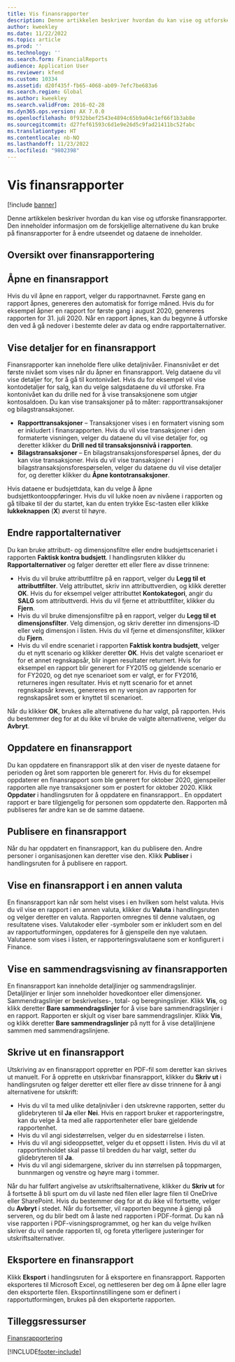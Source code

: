 ```yaml
---
title: Vis finansrapporter
description: Denne artikkelen beskriver hvordan du kan vise og utforske finansrapporter i Microsoft Dynamics 365 Finance. Den inneholder informasjon om de forskjellige alternativene du kan bruke på finansrapporter for å endre utseendet og dataene de inneholder.
author: kweekley
ms.date: 11/22/2022
ms.topic: article
ms.prod: ''
ms.technology: ''
ms.search.form: FinancialReports
audience: Application User
ms.reviewer: kfend
ms.custom: 10334
ms.assetid: d20f435f-fb65-4068-ab09-7efc7be683a6
ms.search.region: Global
ms.author: kweekley
ms.search.validFrom: 2016-02-28
ms.dyn365.ops.version: AX 7.0.0
ms.openlocfilehash: 0f932bbef2543e4894c65b9a04c1ef66f1b3ab8e
ms.sourcegitcommit: d27fef61593c6d1e9e26d5c9fad21411bc52fabc
ms.translationtype: HT
ms.contentlocale: nb-NO
ms.lasthandoff: 11/23/2022
ms.locfileid: "9802398"
---
```

# <a name="view-financial-reports"></a>Vis finansrapporter

[!include [banner](../includes/banner.md)]

Denne artikkelen beskriver hvordan du kan vise og utforske finansrapporter. Den inneholder informasjon om de forskjellige alternativene du kan bruke på finansrapporter for å endre utseendet og dataene de inneholder.

## <a name="financial-reporting-overview"></a>Oversikt over finansrapportering

## <a name="open-a-financial-report"></a>Åpne en finansrapport
Hvis du vil åpne en rapport, velger du rapportnavnet. Første gang en rapport åpnes, genereres den automatisk for forrige måned. Hvis du for eksempel åpner en rapport for første gang i august 2020, genereres rapporten for 31. juli 2020. Når en rapport åpnes, kan du begynne å utforske den ved å gå nedover i bestemte deler av data og endre rapportalternativer.

## <a name="drill-down-on-a-financial-report"></a>Vise detaljer for en finansrapport
Finansrapporter kan inneholde flere ulike detaljnivåer. Finansnivået er det første nivået som vises når du åpner en finansrapport. Velg dataene du vil vise detaljer for, for å gå til kontonivået. Hvis du for eksempel vil vise kontodetaljer for salg, kan du velge salgsdataene du vil utforske. Fra kontonivået kan du drille ned for å vise transaksjonene som utgjør kontosaldoen. Du kan vise transaksjoner på to måter: rapporttransaksjoner og bilagstransaksjoner.

-   **Rapporttransaksjoner** – Transaksjoner vises i en formatert visning som er inkludert i finansrapporten. Hvis du vil vise transaksjoner i den formaterte visningen, velger du dataene du vil vise detaljer for, og deretter klikker du **Drill ned til transaksjonsnivå i rapporten**.
-   **Bilagstransaksjoner** – En bilagstransaksjonsforespørsel åpnes, der du kan vise transaksjoner. Hvis du vil vise transaksjoner i bilagstransaksjonsforespørselen, velger du dataene du vil vise detaljer for, og deretter klikker du **Åpne kontotransaksjoner**.

Hvis dataene er budsjettdata, kan du velge å åpne budsjettkontooppføringer. Hvis du vil lukke noen av nivåene i rapporten og gå tilbake til der du startet, kan du enten trykke Esc-tasten eller klikke **lukkeknappen** (**X**) øverst til høyre.

## <a name="change-report-options"></a>Endre rapportalternativer
Du kan bruke attributt- og dimensjonsfiltre eller endre budsjettscenariet i rapporten **Faktisk kontra budsjett**. I handlingsruten klikker du **Rapportalternativer** og følger deretter ett eller flere av disse trinnene:

-   Hvis du vil bruke attributtfiltre på en rapport, velger du **Legg til et attributtfilter**. Velg attributtet, skriv inn attributtverdien, og klikk deretter **OK**. Hvis du for eksempel velger attributtet **Kontokategori**, angir du **SALG** som attributtverdi. Hvis du vil fjerne et attributtfilter, klikker du **Fjern**.
-   Hvis du vil bruke dimensjonsfiltre på en rapport, velger du **Legg til et dimensjonsfilter**. Velg dimensjon, og skriv deretter inn dimensjons-ID eller velg dimensjon i listen. Hvis du vil fjerne et dimensjonsfilter, klikker du **Fjern**.
-   Hvis du vil endre scenariet i rapporten **Faktisk kontra budsjett**, velger du et nytt scenario og klikker deretter **OK**. Hvis det valgte scenarioet er for et annet regnskapsår, blir ingen resultater returnert. Hvis for eksempel en rapport blir generert for FY2015 og gjeldende scenario er for FY2020, og det nye scenarioet som er valgt, er for FY2016, returneres ingen resultater. Hvis et nytt scenario for et annet regnskapsår kreves, genereres en ny versjon av rapporten for regnskapsåret som er knyttet til scenarioet.

Når du klikker **OK**, brukes alle alternativene du har valgt, på rapporten. Hvis du bestemmer deg for at du ikke vil bruke de valgte alternativene, velger du **Avbryt**.

## <a name="update-a-financial-report"></a>Oppdatere en finansrapport
Du kan oppdatere en finansrapport slik at den viser de nyeste dataene for perioden og året som rapporten ble generert for. Hvis du for eksempel oppdaterer en finansrapport som ble generert for oktober 2020, gjenspeiler rapporten alle nye transaksjoner som er postert for oktober 2020. Klikk **Oppdater** i handlingsruten for å oppdatere en finansrapport.. En oppdatert rapport er bare tilgjengelig for personen som oppdaterte den. Rapporten må publiseres før andre kan se de samme dataene.

## <a name="publish-a-financial-report"></a>Publisere en finansrapport
Når du har oppdatert en finansrapport, kan du publisere den. Andre personer i organisasjonen kan deretter vise den. Klikk **Publiser** i handlingsruten for å publisere en rapport.

## <a name="display-a-financial-report-in-a-different-currency"></a>Vise en finansrapport i en annen valuta
En finansrapport kan når som helst vises i en hvilken som helst valuta. Hvis du vil vise en rapport i en annen valuta, klikker du **Valuta** i handlingsruten og velger deretter en valuta. Rapporten omregnes til denne valutaen, og resultatene vises. Valutakoder eller -symboler som er inkludert som en del av rapportutformingen, oppdateres for å gjenspeile den nye valutaen. Valutaene som vises i listen, er rapporteringsvalutaene som er konfigurert i Finance.

## <a name="display-a-summarized-view-of-the-financial-report"></a>Vise en sammendragsvisning av finansrapporten
En finansrapport kan inneholde detaljlinjer og sammendragslinjer. Detaljlinjer er linjer som inneholder hovedkontoer eller dimensjoner. Sammendragslinjer er beskrivelses-, total- og beregningslinjer. Klikk **Vis**, og klikk deretter **Bare sammendragslinjer** for å vise bare sammendragslinjer i en rapport. Rapporten er skjult og viser bare sammendragslinjer. Klikk **Vis**, og klikk deretter **Bare sammendragslinjer** på nytt for å vise detaljlinjene sammen med sammendragslinjene.

## <a name="print-a-financial-report"></a>Skrive ut en finansrapport
Utskriving av en finansrapport oppretter en PDF-fil som deretter kan skrives ut manuelt. For å opprette en utskrivbar finansrapport, klikker du **Skriv ut** i handlingsruten og følger deretter ett eller flere av disse trinnene for å angi alternativene for utskrift:

-   Hvis du vil ta med ulike detaljnivåer i den utskrevne rapporten, setter du glidebryteren til **Ja** eller **Nei**. Hvis en rapport bruker et rapporteringstre, kan du velge å ta med alle rapportenheter eller bare gjeldende rapportenhet.
-   Hvis du vil angi sidestørrelsen, velger du en sidestørrelse i listen.
-   Hvis du vil angi sideoppsettet, velger du et oppsett i listen. Hvis du vil at rapportinnholdet skal passe til bredden du har valgt, setter du glidebryteren til **Ja**.
-   Hvis du vil angi sidemargene, skriver du inn størrelsen på toppmargen, bunnmargen og venstre og høyre marg i tommer.

Når du har fullført angivelse av utskriftsalternativene, klikker du **Skriv ut** for å fortsette å bli spurt om du vil laste ned filen eller lagre filen til OneDrive eller SharePoint. Hvis du bestemmer deg for at du ikke vil fortsette, velger du **Avbryt** i stedet. Når du fortsetter, vil rapporten begynne å gjengi på serveren, og du blir bedt om å laste ned rapporten i PDF-format. Du kan nå vise rapporten i PDF-visningsprogrammet, og her kan du velge hvilken skriver du vil sende rapporten til, og foreta ytterligere justeringer for utskriftsalternativer.

## <a name="export-a-financial-report"></a>Eksportere en finansrapport
Klikk **Eksport** i handlingsruten for å eksportere en finansrapport. Rapporten eksporteres til Microsoft Excel, og nettleseren ber deg om å åpne eller lagre den eksporterte filen. Eksportinnstillingene som er definert i rapportutformingen, brukes på den eksporterte rapporten.    

## <a name="additional-resources"></a>Tilleggsressurser

[Finansrapportering](../../fin-ops-core/dev-itpro/analytics/financial-reporting-intro.md)






[!INCLUDE[footer-include](../../includes/footer-banner.md)]

